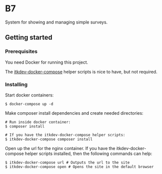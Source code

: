 # B7

System for showing and managing simple surveys.

## Getting started

### Prerequisites

You need Docker for running this project.

The [itkdev-docker-compose](https://github.com/aakb/itkdev-docker#helper-scripts) helper scripts is nice to have, but not required.

### Installing

Start docker containers:

```
$ docker-compose up -d
```

Make composer install dependencies and create needed directories:

```
# Run inside docker container:
$ composer install

# If you have the itkdev-docker-compose helper scripts:
$ itkdev-docker-compose composer install
```

Open up the url for the nginx container. If you have the itkdev-docker-compose helper scripts installed, then the following commands can help:
```
$ itkdev-docker-compose url # Outputs the url to the site
$ itkdev-docker-compose open # Opens the site in the default browser
``` 